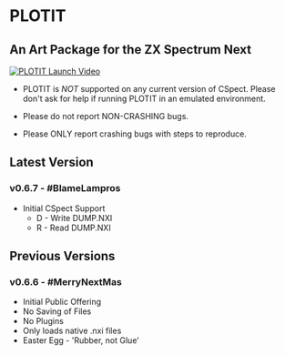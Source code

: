 # PLOTIT
## An Art Package for the ZX Spectrum Next

[![PLOTIT Launch Video](http://img.youtube.com/vi/wpi9r7q6J8k/0.jpg)](http://www.youtube.com/watch?v=wpi9r7q6J8k "PLOTIT Launch Video")

* PLOTIT is *NOT* supported on any current version of CSpect. Please don't ask for help if running PLOTIT in an emulated environment. 

* Please do not report NON-CRASHING bugs.

* Please ONLY report crashing bugs with steps to reproduce.

## Latest Version
### v0.6.7 - #BlameLampros
 * Initial CSpect Support
   * D - Write DUMP.NXI
   * R - Read DUMP.NXI

## Previous Versions
### v0.6.6 - #MerryNextMas
 * Initial Public Offering
 * No Saving of Files
 * No Plugins
 * Only loads native .nxi files
 * Easter Egg - 'Rubber, not Glue'

